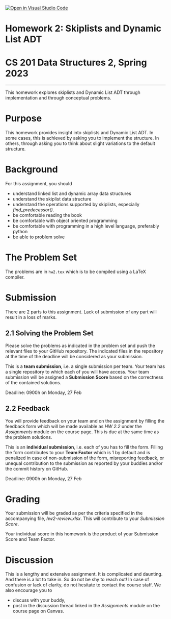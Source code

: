 [![Open in Visual Studio Code](https://classroom.github.com/assets/open-in-vscode-c66648af7eb3fe8bc4f294546bfd86ef473780cde1dea487d3c4ff354943c9ae.svg)](https://classroom.github.com/online_ide?assignment_repo_id=10095326&assignment_repo_type=AssignmentRepo)
# Homework 2: Skiplists and Dynamic List ADT
# CS 201 Data Structures 2, Spring 2023
-----

This homework explores skiplists and Dynamic List ADT through implementation and through conceptual problems.

# Purpose

This homework provides insight into skiplists and Dynamic List ADT. In some cases, this is achieved by asking you to implement the structure. In others, through asking you to think about slight variations to the default structure. 

# Background

For this assignment, you should
- understand linked list and dynamic array data structures
- understand the skiplist data structure 
- understand the operations supported by skiplists, especially *find_predecessor()*.
- be comfortable reading the book
- be comfortable with object oriented programming
- be comfortable with programming in a high level language, preferably python
- be able to problem solve

# The Problem Set

The problems are in `hw2.tex` which is to be compiled using a LaTeX compiler.

# Submission

There are 2 parts to this assignment. Lack of submission of any part will result in a loss of marks.

## 2.1 Solving the Problem Set

Please solve the problems as indicated in the problem set and push the relevant files to your GitHub repository. The indicated files in the repository at the time of the deadline will be considered as your submission. 

This is a __team submission__, i.e. a single submission per team. Your team has a single repository to which each of you will have access. Your team submission will be assigned a __Submission Score__ based on the correctness of the contained solutions.

Deadline: 0900h on Monday, 27 Feb

## 2.2 Feedback

You will provide feedback on your team and on the assignment by filling the feedback form which will be made available as _HW 2.2_ under the _Assignments_ module on the course page. This is due at the same time as the problem solutions.

This is an __individual submission__, i.e. each of you has to fill the form. Filling the form contributes to your __Team Factor__ which is 1 by default and is penalized in case of non-submission of the form,  misreporting feedback, or unequal contribution to the submission as reported by your buddies and/or the commit history on GitHub.

Deadline: 0900h on Monday, 27 Feb

# Grading

Your submission will be graded as per the criteria specified in the accompanying file, _hw2-review.xlsx_. This will contribute to your _Submission Score_.

Your individual score in this homework is the product of your Submission Score and Team Factor.

# Discussion

This is a lengthy and extensive assignment. It is complicated and daunting. And there is a lot to take in. So do not be shy to reach out! In case of confusion or lack of clarity, do not hesitate to contact the course staff. We also encourage you to

- discuss with your buddy,
- post in the discussion thread linked in the _Assignments_ module on the course page on Canvas.
